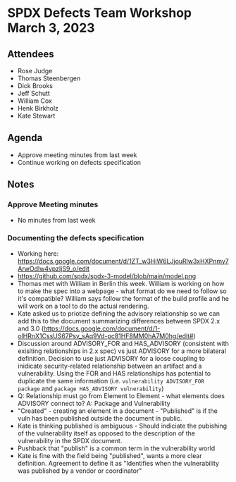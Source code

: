 # SPDX Defects Team Workshop March 3, 2023

## Attendees
* Rose Judge
* Thomas Steenbergen
* Dick Brooks
* Jeff Schutt
* William Cox
* Henk Birkholz
* Kate Stewart

## Agenda
* Approve meeting minutes from last week
* Continue working on defects specification

## Notes
### Approve Meeting minutes
* No minutes from last week

### Documenting the defects specification
* Working here: https://docs.google.com/document/d/1ZT_w3HiW6LJjouRlw3xHXPnmy7ArwOdlw4vpzIjS9_o/edit
* https://github.com/spdx/spdx-3-model/blob/main/model.png
* Thomas met with William in Berlin this week. William is working on how to make the spec into a webpage - what format do we need to follow so it's compatible? William says follow the format of the build profile and he will work on a tool to do the actual rendering.
* Kate asked us to priotize defining the advisory relationship so we can add this to the document summarizing differences between SPDX 2.x and 3.0 (https://docs.google.com/document/d/1-olHRnX1CssUS67Psv_sAq9Vd-pc81HF8MM0hA7M0hg/edit#)
* Discussion around ADVISORY_FOR and HAS_ADVISORY (consistent with exisiting relationships in 2.x spec) vs just ADVISORY for a more bilateral definition. Decision to use just ADVISORY for a loose coupling to inidicate security-related relationship between an artifact and a vulnerability. Using the FOR and HAS relationships has potential to duplicate the same information (i.e. `vulnerability ADVISORY_FOR package` and `package HAS_ADVISORY vulnerability`)
* Q: Relationship must go from Element to Element - what elements does ADVISORY connect to? A: Package and Vulnerability 
* "Created" - creating an element in a document - "Published" is if the vuln has been published outside the document in public. 
* Kate is thinking published is ambiguous - Should indiciate the pubishing of the vulnerability itself as opposed to the description of the vulnerability in the SPDX document.
* Pushback that "publish" is a common term in the vulnerability world
* Kate is fine with the field being "published", wants a more clear definition. Agreement to define it as "Identifies when the vulnerability was published by a vendor or coordinator"
